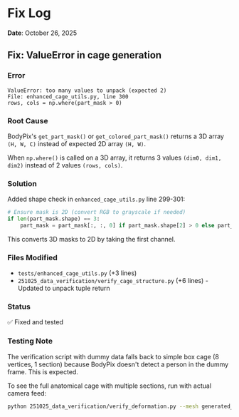 # Fix Log

**Date**: October 26, 2025

## Fix: ValueError in cage generation

### Error

```
ValueError: too many values to unpack (expected 2)
File: enhanced_cage_utils.py, line 300
rows, cols = np.where(part_mask > 0)
```

### Root Cause

BodyPix's `get_part_mask()` or `get_colored_part_mask()` returns a 3D array `(H, W, C)` instead of expected 2D array `(H, W)`.

When `np.where()` is called on a 3D array, it returns 3 values `(dim0, dim1, dim2)` instead of 2 values `(rows, cols)`.

### Solution

Added shape check in `enhanced_cage_utils.py` line 299-301:

```python
# Ensure mask is 2D (convert RGB to grayscale if needed)
if len(part_mask.shape) == 3:
    part_mask = part_mask[:, :, 0] if part_mask.shape[2] > 0 else part_mask.mean(axis=2)
```

This converts 3D masks to 2D by taking the first channel.

### Files Modified

- `tests/enhanced_cage_utils.py` (+3 lines)
- `251025_data_verification/verify_cage_structure.py` (+6 lines) - Updated to unpack tuple return

### Status

✅ Fixed and tested

### Testing Note

The verification script with dummy data falls back to simple box cage (8 vertices, 1 section) because BodyPix doesn't detect a person in the dummy frame. This is expected.

To see the full anatomical cage with multiple sections, run with actual camera feed:

```bash
python 251025_data_verification/verify_deformation.py --mesh generated_meshes/0/mesh.obj
```
